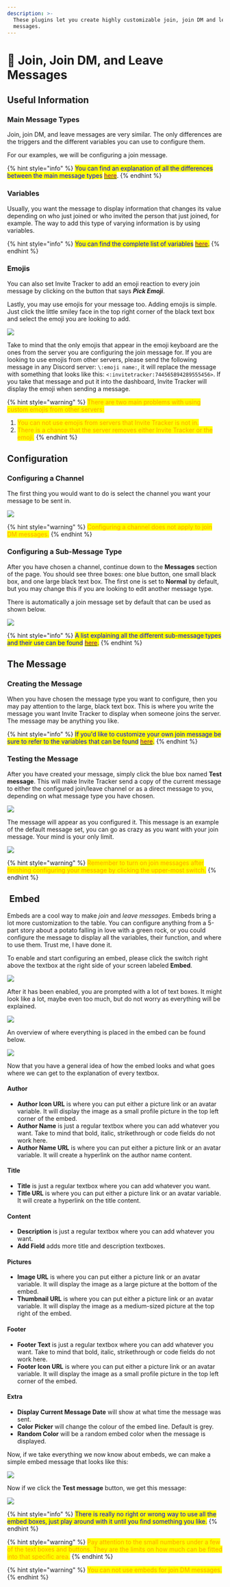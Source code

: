 ```yaml
---
description: >-
  These plugins let you create highly customizable join, join DM and leave
  messages.
---
```


# 👋 Join, Join DM, and Leave Messages

## Useful Information

### Main Message Types

Join, join DM, and leave messages are very similar. The only differences are the triggers and the different variables you can use to configure them.&#x20;

For our examples, we will be configuring a join message.

{% hint style="info" %}
<mark style="color:blue;">You can find an explanation of all the differences between the main message types</mark> [<mark style="color:purple;">here</mark>](types.md#main-message-types).
{% endhint %}

### Variables

Usually, you want the message to display information that changes its value depending on who just joined or who invited the person that just joined, for example. The way to add this type of varying information is by using variables.

{% hint style="info" %}
<mark style="color:blue;">You can find the complete list of variables</mark> [<mark style="color:purple;">here</mark>](variables.md)<mark style="color:blue;">.</mark>
{% endhint %}

### Emojis

You can also set Invite Tracker to add an emoji reaction to every join message by clicking on the button that says _**Pick Emoji**_.

Lastly, you may use emojis for your message too. Adding emojis is simple. Just click the little smiley face in the top right corner of the black text box and select the emoji you are looking to add.

![](../../../.gitbook/assets/Emojis.png)

Take to mind that the only emojis that appear in the emoji keyboard are the ones from the server you are configuring the join message for. If you are looking to use emojis from other servers, please send the following message in any Discord server: `\:emoji name:`, it will replace the message with something that looks like this: `<:invitetracker:744565894289555456>`. If you take that message and put it into the dashboard, Invite Tracker will display the emoji when sending a message.

{% hint style="warning" %}
<mark style="color:orange;">There are two main problems with using custom emojis from other servers:</mark>

1. <mark style="color:orange;">You can not use emojis from servers that Invite Tracker is not in.</mark>
2. <mark style="color:orange;">There is a chance that the server removes either Invite Tracker or the emoji.</mark>
{% endhint %}

## Configuration

### Configuring a Channel

The first thing you would want to do is select the channel you want your message to be sent in.

![](<../../../.gitbook/assets/Join Channel.png>)

{% hint style="warning" %}
<mark style="color:orange;">Configuring a channel does not apply to join DM messages.</mark>
{% endhint %}

### Configuring a Sub-Message Type

After you have chosen a channel, continue down to the **Messages** section of the page. You should see three boxes: one blue button, one small black box, and one large black text box. The first one is set to **Normal** by default, but you may change this if you are looking to edit another message type.

There is automatically a join message set by default that can be used as shown below.

![](../../../.gitbook/assets/JoinMessageNormal.png)

{% hint style="info" %}
&#x20;<mark style="color:blue;">A list explaining all the different sub-message types and their use can be found</mark> [<mark style="color:purple;">here</mark>](types.md#sub-message-types)<mark style="color:blue;">.</mark>
{% endhint %}

## The Message

### Creating the Message

When you have chosen the message type you want to configure, then you may pay attention to the large, black text box. This is where you write the message you want Invite Tracker to display when someone joins the server. The message may be anything you like.

{% hint style="info" %}
<mark style="color:blue;">If you'd like to customize your own join message be sure to refer to the variables that can be found</mark> [<mark style="color:purple;">here</mark>](types.md#main-message-types)<mark style="color:blue;">.</mark>
{% endhint %}

### Testing the Message

After you have created your message, simply click the blue box named **Test message**. This will make Invite Tracker send a copy of the current message to either the configured join/leave channel or as a direct message to you, depending on what message type you have chosen.

![](../../../.gitbook/assets/TestMessage.png)

The message will appear as you configured it. This message is an example of the default message set, you can go as crazy as you want with your join message. Your mind is your only limit.

![](../../../.gitbook/assets/TestJoinMessage.png)

{% hint style="warning" %}
<mark style="color:orange;">Remember to turn on join messages after finishing configuring your message by clicking the upper-most switch.</mark>
{% endhint %}

## <img src="../../../.gitbook/assets/premium.png" alt="" data-size="line"> Embed

Embeds are a cool way to make _join_ and _leave messages_. Embeds bring a lot more customization to the table. You can configure anything from a 5-part story about a potato falling in love with a green rock, or you could configure the message to display all the variables, their function, and where to use them. Trust me, I have done it.

To enable and start configuring an embed, please click the switch right above the textbox at the right side of your screen labeled **Embed**.

![](../../../.gitbook/assets/EmbedDash.png)

After it has been enabled, you are prompted with a lot of text boxes. It might look like a lot, maybe even too much, but do not worry as everything will be explained.

![](../../../.gitbook/assets/EmbedConfig.png)

An overview of where everything is placed in the embed can be found below.

![](<../../../.gitbook/assets/image (50).png>)

Now that you have a general idea of how the embed looks and what goes where we can get to the explanation of every textbox.

#### Author

* **Author Icon URL** is where you can put either a picture link or an avatar variable. It will display the image as a small profile picture in the top left corner of the embed.
* **Author Name** is just a regular textbox where you can add whatever you want. Take to mind that bold, italic, strikethrough or code fields do not work here.
* **Author Name URL** is where you can put either a picture link or an avatar variable. It will create a hyperlink on the author name content.

#### Title

* **Title** is just a regular textbox where you can add whatever you want.
* **Title URL** is where you can put either a picture link or an avatar variable. It will create a hyperlink on the title content.

#### **Content**

* **Description** is just a regular textbox where you can add whatever you want.
* **Add Field** adds more title and description textboxes.

#### **Pictures**

* **Image URL** is where you can put either a picture link or an avatar variable. It will display the image as a large picture at the bottom of the embed.
* **Thumbnail URL** is where you can put either a picture link or an avatar variable. It will display the image as a medium-sized picture at the top right of the embed.

#### Footer

* **Footer Text** is just a regular textbox where you can add whatever you want. Take to mind that bold, italic, strikethrough or code fields do not work here.
* **Footer Icon URL** is where you can put either a picture link or an avatar variable. It will display the image as a small profile picture in the top left corner of the embed.

#### Extra

* **Display Current Message Date** will show at what time the message was sent.
* **Color Picker** will change the colour of the embed line. Default is grey.
* **Random Color** will be a random embed color when the message is displayed.

Now, if we take everything we now know about embeds, we can make a simple embed message that looks like this:

![](../../../.gitbook/assets/EmbedMessage.png)

Now if we click the **Test message** button, we get this message:

![](<../../../.gitbook/assets/EmbedTest (1).png>)

{% hint style="info" %}
<mark style="color:blue;">There is really no right or wrong way to use all the embed boxes, just play around with it until you find something you like.</mark>
{% endhint %}

{% hint style="warning" %}
<mark style="color:orange;">Pay attention to the small numbers under a few of the text boxes and buttons. They are the limits on how much can be fitted into that specific area.</mark>
{% endhint %}

{% hint style="warning" %}
<mark style="color:orange;">You can not use embeds for join DM messages.</mark>
{% endhint %}
